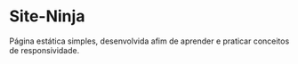 # Site-Ninja
Página estática simples, desenvolvida afim de aprender e praticar conceitos de responsividade.
